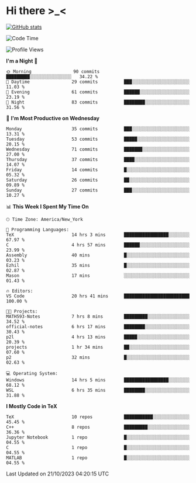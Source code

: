 # Hi there \>_<

[![GitHub stats](https://github-readme-stats.vercel.app/api?username=ARessegetesStery&show_icons=true&theme=transparent)](https://github.com/anuraghazra/github-readme-stats)

<!--START_SECTION:waka-->
![Code Time](http://img.shields.io/badge/Code%20Time-424%20hrs%2048%20mins-blue)

![Profile Views](http://img.shields.io/badge/Profile%20Views-0-blue)

**I'm a Night 🦉** 

```text
🌞 Morning                90 commits          █████████░░░░░░░░░░░░░░░░   34.22 % 
🌆 Daytime                29 commits          ███░░░░░░░░░░░░░░░░░░░░░░   11.03 % 
🌃 Evening                61 commits          ██████░░░░░░░░░░░░░░░░░░░   23.19 % 
🌙 Night                  83 commits          ████████░░░░░░░░░░░░░░░░░   31.56 % 
```
📅 **I'm Most Productive on Wednesday** 

```text
Monday                   35 commits          ███░░░░░░░░░░░░░░░░░░░░░░   13.31 % 
Tuesday                  53 commits          █████░░░░░░░░░░░░░░░░░░░░   20.15 % 
Wednesday                71 commits          ███████░░░░░░░░░░░░░░░░░░   27.00 % 
Thursday                 37 commits          ████░░░░░░░░░░░░░░░░░░░░░   14.07 % 
Friday                   14 commits          █░░░░░░░░░░░░░░░░░░░░░░░░   05.32 % 
Saturday                 26 commits          ██░░░░░░░░░░░░░░░░░░░░░░░   09.89 % 
Sunday                   27 commits          ███░░░░░░░░░░░░░░░░░░░░░░   10.27 % 
```


📊 **This Week I Spent My Time On** 

```text
🕑︎ Time Zone: America/New_York

💬 Programming Languages: 
TeX                      14 hrs 3 mins       █████████████████░░░░░░░░   67.97 % 
C                        4 hrs 57 mins       ██████░░░░░░░░░░░░░░░░░░░   23.99 % 
Assembly                 40 mins             █░░░░░░░░░░░░░░░░░░░░░░░░   03.23 % 
Ezhil                    35 mins             █░░░░░░░░░░░░░░░░░░░░░░░░   02.87 % 
Mason                    17 mins             ░░░░░░░░░░░░░░░░░░░░░░░░░   01.43 % 

🔥 Editors: 
VS Code                  20 hrs 41 mins      █████████████████████████   100.00 % 

🐱‍💻 Projects: 
MATH593-Notes            7 hrs 8 mins        █████████░░░░░░░░░░░░░░░░   34.52 % 
official-notes           6 hrs 17 mins       ████████░░░░░░░░░░░░░░░░░   30.43 % 
p2l                      4 hrs 13 mins       █████░░░░░░░░░░░░░░░░░░░░   20.39 % 
projects                 1 hr 34 mins        ██░░░░░░░░░░░░░░░░░░░░░░░   07.60 % 
p2                       32 mins             █░░░░░░░░░░░░░░░░░░░░░░░░   02.63 % 

💻 Operating System: 
Windows                  14 hrs 5 mins       █████████████████░░░░░░░░   68.12 % 
WSL                      6 hrs 35 mins       ████████░░░░░░░░░░░░░░░░░   31.88 % 
```

**I Mostly Code in TeX** 

```text
TeX                      10 repos            ███████████░░░░░░░░░░░░░░   45.45 % 
C++                      8 repos             █████████░░░░░░░░░░░░░░░░   36.36 % 
Jupyter Notebook         1 repo              █░░░░░░░░░░░░░░░░░░░░░░░░   04.55 % 
C                        1 repo              █░░░░░░░░░░░░░░░░░░░░░░░░   04.55 % 
MATLAB                   1 repo              █░░░░░░░░░░░░░░░░░░░░░░░░   04.55 % 
```




 Last Updated on 21/10/2023 04:20:15 UTC
<!--END_SECTION:waka-->
